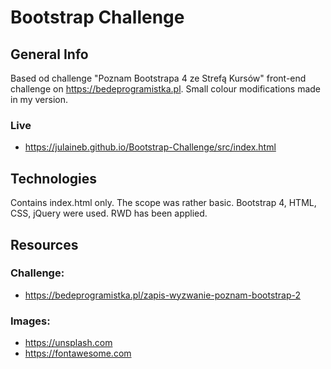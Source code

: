 # Bootstrap Challenge
## General Info
Based od challenge "Poznam Bootstrapa 4 ze Strefą Kursów" front-end challenge on https://bedeprogramistka.pl. Small colour modifications made in my version.

### Live
* https://julaineb.github.io/Bootstrap-Challenge/src/index.html

## Technologies
Contains index.html only. The scope was rather basic. Bootstrap 4, HTML, CSS, jQuery were used. RWD has been applied. 

## Resources
### Challenge:
* https://bedeprogramistka.pl/zapis-wyzwanie-poznam-bootstrap-2

### Images:
* https://unsplash.com
* https://fontawesome.com

